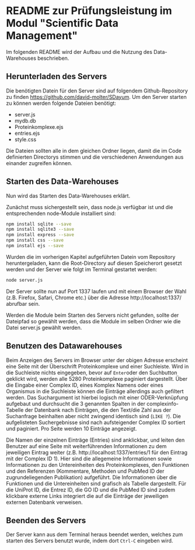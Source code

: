 # README zur Prüfungsleistung im Modul "Scientific Data Management"

Im folgenden README wird der Aufbau und die Nutzung des Data-Warehouses beschrieben.

## Herunterladen des Servers

Die benötigten Datein für den Server sind auf folgendem Github-Repository zu finden https://github.com/david-molter/SDayum. Um den Server starten zu können werden folgende Dateien benötigt:

- server.js
- mydb.db
- Proteinkomplexe.ejs
- entries.ejs
- style.css

Die Dateien sollten alle in dem gleichen Ordner liegen, damit die im Code definierten Directorys stimmen und die verschiedenen Anwendungen aus einander zugreifen können.

## Starten des Data-Warehouses

Nun wird das Starten des Data-Warehouses erklärt.

Zunächst muss sichergestellt sein, dass node.js verfügbar ist und die entsprechenden node-Module installiert sind:

```sh
npm install sqlite --save
npm install sqlite3 --save
npm install express --save
npm install css --save
npm install ejs --save
```
Wurden die im vorherigen Kapitel aufgeführten Datein vom Repository heruntergeladen, kann die Root-Directory auf diesen Speicherort gesetzt werden und der Server wie folgt im Terminal gestartet werden:

```sh
node server.js
```

Der Server sollte nun auf Port 1337 laufen und mit einem Browser der Wahl (z.B. Firefox, Safari, Chrome etc.) über die Adresse http://localhost:1337/ abrufbar sein. 

Werden die Module beim Starten des Servers nicht gefunden, sollte der Dateipfad so gewählt werden, dass die Module im selben Ordner wie die Datei server.js gewählt werden.

## Benutzen des Datawarehouses

Beim Anzeigen des Servers im Browser unter der obigen Adresse erscheint eine Seite mit der Überschrift Proteinkomplexe und einer Suchleiste. Wird in die Suchleiste nichts eingegeben, bevor auf `Enter`oder den Suchbutton geklickt wird, werden alle 5280  Proteinkomplexe paginiert dargestellt. Über die Eingabe einer Complex ID, eines Komplex Namens oder eines Organismus in die Suchleiste können die Einträge allerdings auch gefiltert werden. Das Suchargument ist hierbei logisch mit einer ODER-Verknüpfung aufgebaut und durchsucht die 3 genannten Spalten in der complexinfo-Tabelle der Datenbank nach Einträgen, die den Text/die Zahl aus der Suchanfrage beinhalten aber nicht zwingend identisch sind (`LIKE ?`).
Die aufgelisteten Suchergebnisse sind nach aufsteigender Complex ID sortiert und paginiert. Pro Seite werden 10 Einträge angezeigt.

Die Namen der einzelnen Einträge (Entries) sind anklickbar, und leiten den Benutzer auf eine Seite mit weiterführenden Informationen zu dem jeweiligen Eintrag weiter (z.B. http://localhost:1337/entries/1 für den Eintrag mit der Complex ID 1). Hier sind die allegemeine Informationen sowie Informationen zu den Untereinheiten des Proteinkomplexes, den Funktionen und den Referenzen (Kommentare, Methoden und PubMed ID der zugrundeliegenden Publikation) aufgeführt.  Die Informationen über die Funktionen und die Untereinheiten sind grafisch als Tabelle dargestellt.
Für die UniProt ID, die Entrez ID, die GO ID und die PubMed ID sind zudem klickbare externe Links integriert die auf die Einträge der jeweiligen externen Datenbank verweisen.

## Beenden des Servers

Der Server kann aus dem Terminal heraus beendet werden, welches zum starten des Servers benutzt wurde, indem dort `Ctrl-C` eingeben wird.